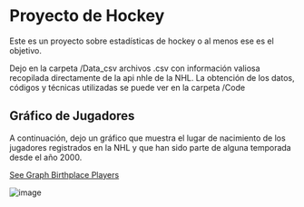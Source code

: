 # Proyecto de Hockey

Este es un proyecto sobre estadísticas de hockey o al menos ese es el objetivo.

Dejo en la carpeta /Data_csv archivos .csv con información valiosa recopilada directamente de la api nhle de la NHL. 
La obtención de los datos, códigos y técnicas utilizadas se puede ver en la carpeta /Code

## Gráfico de Jugadores
A continuación, dejo un gráfico que muestra el lugar de nacimiento de los jugadores registrados en la NHL y que han sido parte de alguna temporada desde el año 2000.

[See Graph Birthplace Players](https://fcolper.github.io/Hockey_2000/jugadores_mapa_filtrado_2.html)

![image](https://github.com/user-attachments/assets/19820fc8-0d34-466b-851b-9522086cd549)











